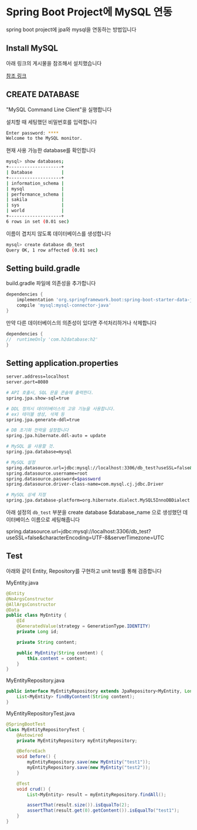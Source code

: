 # Spring Boot Project에 MySQL 연동

spring boot project에 jpa와 mysql을 연동하는 방법입니다



## Install MySQL

아래 링크의 게시물을 참조해서 설치했습니다

[참조 링크](https://dog-developers.tistory.com/20)



## CREATE DATABASE

"MySQL Command Line Client"을 실행합니다



설치할 때 세팅했던 비밀번호를 입력합니다
```bash
Enter password: ****
Welcome to the MySQL monitor.
```



현재 사용 가능한 database를 확인합니다

```bash
mysql> show databases;
+--------------------+
| Database           |
+--------------------+
| information_schema |
| mysql              |
| performance_schema |
| sakila             |
| sys                |
| world              |
+--------------------+
6 rows in set (0.01 sec)
```



이름이 겹치지 않도록 데이터베이스를 생성합니다

```bash
mysql> create database db_test
Query OK, 1 row affected (0.01 sec)
```



## Setting build.gradle

build.gradle 파일에 의존성을 추가합니다

```groovy
dependencies {
	implementation 'org.springframework.boot:spring-boot-starter-data-jpa'
	compile 'mysql:mysql-connector-java'
}
```



만약 다른 데이터베이스의 의존성이 있다면 주석처리하거나 삭제합니다

```groovy
dependencies {
//	runtimeOnly 'com.h2database:h2'
}
```



## Setting application.properties

```bash
server.address=localhost
server.port=8080

# API 호출시, SQL 문을 콘솔에 출력한다.
spring.jpa.show-sql=true

# DDL 정의시 데이터베이스의 고유 기능을 사용합니다.
# ex) 테이블 생성, 삭제 등
spring.jpa.generate-ddl=true

# DB 초기화 전략을 설정합니다
spring.jpa.hibernate.ddl-auto = update

# MySQL 을 사용할 것.
spring.jpa.database=mysql

# MySQL 설정
spring.datasource.url=jdbc:mysql://localhost:3306/db_test?useSSL=false&characterEncoding=UTF-8&serverTimezone=UTC
spring.datasource.username=root
spring.datasource.password=$password
spring.datasource.driver-class-name=com.mysql.cj.jdbc.Driver

# MySQL 상세 지정
spring.jpa.database-platform=org.hibernate.dialect.MySQL5InnoDBDialect
```

아래 설정의 `db_test` 부분을 create database $database_name 으로 생성했던 데이터베이스 이름으로 세팅해줍니다

spring.datasource.url=jdbc:mysql://localhost:3306/db_test?useSSL=false&characterEncoding=UTF-8&serverTimezone=UTC



## Test

아래와 같이 Entity, Repository를 구현하고 unit test를 통해 검증합니다



MyEntity.java

```java
@Entity
@NoArgsConstructor
@AllArgsConstructor
@Data
public class MyEntity {
    @Id
    @GeneratedValue(strategy = GenerationType.IDENTITY)
    private Long id;

    private String content;

    public MyEntity(String content) {
        this.content = content;
    }
}
```



MyEntityRepository.java

```java
public interface MyEntityRepository extends JpaRepository<MyEntity, Long> {
    List<MyEntity> findByContent(String content);
}
```



MyEntityRepositoryTest.java

```java
@SpringBootTest
class MyEntityRepositoryTest {
    @Autowired
    private MyEntityRepository myEntityRepository;

    @BeforeEach
    void before() {
        myEntityRepository.save(new MyEntity("test1"));
        myEntityRepository.save(new MyEntity("test2"));
    }

    @Test
    void crud() {
        List<MyEntity> result = myEntityRepository.findAll();

        assertThat(result.size()).isEqualTo(2);
        assertThat(result.get(0).getContent()).isEqualTo("test1");
    }
}
```

